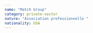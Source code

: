 ```yaml
---
name: "Match Group"
category: private-sector
nature: "Association professionnelle "
nationality: USA
---
```

